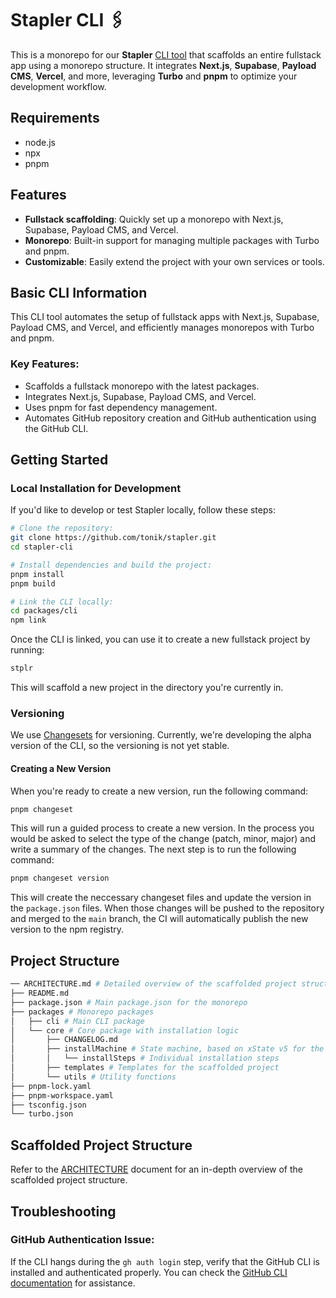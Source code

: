 # Stapler CLI 🖇️

This is a monorepo for our **Stapler** [CLI tool](https://www.npmjs.com/package/stplr) that scaffolds an entire fullstack app using a monorepo structure. It integrates **Next.js**, **Supabase**, **Payload CMS**, **Vercel**, and more, leveraging **Turbo** and **pnpm** to optimize your development workflow.

## Requirements

- node.js
- npx
- pnpm

## Features

- **Fullstack scaffolding**: Quickly set up a monorepo with Next.js, Supabase, Payload CMS, and Vercel.
- **Monorepo**: Built-in support for managing multiple packages with Turbo and pnpm.
- **Customizable**: Easily extend the project with your own services or tools.

## Basic CLI Information

This CLI tool automates the setup of fullstack apps with Next.js, Supabase, Payload CMS, and Vercel, and efficiently manages monorepos with Turbo and pnpm.

### Key Features:

- Scaffolds a fullstack monorepo with the latest packages.
- Integrates Next.js, Supabase, Payload CMS, and Vercel.
- Uses pnpm for fast dependency management.
- Automates GitHub repository creation and GitHub authentication using the GitHub CLI.

## Getting Started

### Local Installation for Development

If you'd like to develop or test Stapler locally, follow these steps:

```bash
# Clone the repository:
git clone https://github.com/tonik/stapler.git
cd stapler-cli

# Install dependencies and build the project:
pnpm install
pnpm build

# Link the CLI locally:
cd packages/cli
npm link
```

Once the CLI is linked, you can use it to create a new fullstack project by running:

```bash
stplr
```

This will scaffold a new project in the directory you're currently in.

### Versioning

We use [Changesets](https://github.com/changesets/changesets) for versioning.
Currently, we're developing the alpha version of the CLI, so the versioning is not yet stable.

#### Creating a New Version

When you're ready to create a new version, run the following command:

```bash
pnpm changeset
```

This will run a guided process to create a new version.
In the process you would be asked to select the type of the change (patch, minor, major) and write a summary of the changes.
The next step is to run the following command:

```bash
pnpm changeset version
```

This will create the neccessary changeset files and update the version in the `package.json` files.
When those changes will be pushed to the repository and merged to the `main` branch, the CI will automatically publish the new version to the npm registry.

## Project Structure

```bash
── ARCHITECTURE.md # Detailed overview of the scaffolded project structure
├── README.md
├── package.json # Main package.json for the monorepo
├── packages # Monorepo packages
│   ├── cli # Main CLI package
│   └── core # Core package with installation logic
│       ├── CHANGELOG.md
│       ├── installMachine # State machine, based on xState v5 for the installation process
│       │   └── installSteps # Individual installation steps
│       ├── templates # Templates for the scaffolded project
│       └── utils # Utility functions
├── pnpm-lock.yaml
├── pnpm-workspace.yaml
├── tsconfig.json
└── turbo.json
```

## Scaffolded Project Structure

Refer to the [ARCHITECTURE](ARCHITECTURE.md) document for an in-depth overview of the scaffolded project structure.

## Troubleshooting

### GitHub Authentication Issue:

If the CLI hangs during the `gh auth login` step, verify that the GitHub CLI is installed and authenticated properly. You can check the [GitHub CLI documentation](https://cli.github.com/) for assistance.

